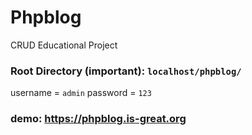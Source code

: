 # Phpblog

  CRUD Educational Project
  
### Root Directory (important): `localhost/phpblog/`

  username = `admin`
  password = `123`

### demo: https://phpblog.is-great.org
